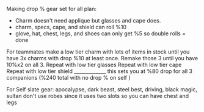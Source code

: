 Making drop % gear set for all plan:
- Charm doesn't need applique but glasses and cape does.
- charm, specs, cape, and shield can roll %10
- glove, hat, chest, legs, and shoes can only get %5 so double rolls = done


For teammates make a low tier charm with lots of items in stock until you have 3x charms with drop %10 at least once. 
Remake those 3 until you have 10%x2 on all 3.
Repeat with low tier glasses 
Repeat with low tier cape
Repeat with low tier shield
_____________ this sets you at %80 drop for all 3 companions (%240 total with no drop % on self
) 

For Self slate gear: apocalypse, dark beast, steel best, driving, black magic, sultan 
don't use robes since it uses two slots so you can have chest and legs
